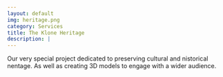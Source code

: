 ```yaml
---
layout: default
img: heritage.png
category: Services
title: The Klone Heritage
description: |
---
```

   Our very special project dedicated to preserving cultural and nistorical nentage. As well as creating 3D models to engage with a wider audience.